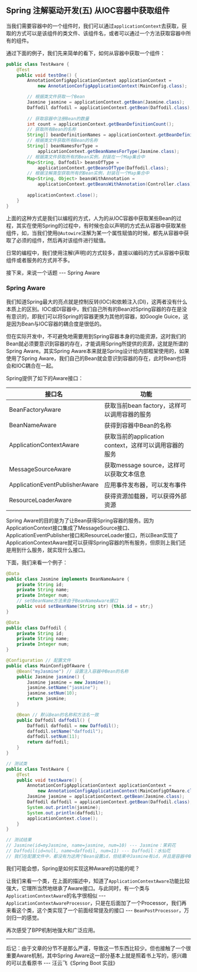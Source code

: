 ## Spring 注解驱动开发(五) 从IOC容器中获取组件

当我们需要容器中的一个组件时，我们可以通过`applicationContext`去获取，获取的方式可以是该组件的类文件、该组件名，或者可以通过一个方法获取容器中所有的组件。

通过下面的例子，我们先来简单的看下，如何从容器中获取一个组件：

```java
public class TestAware {
    @Test
    public void testOne() {
        AnnotationConfigApplicationContext applicationContext = 
            new AnnotationConfigApplicationContext(MainConfig.class);

        // 根据类文件获取一个Bean
        Jasmine jasmine = applicationContext.getBean(Jasmine.class);
        Daffodil daffodil = applicationContext.getBean(Daffodil.class);
        
        // 获取容器中注册Bean的数量
        int count = applicationContext.getBeanDefinitionCount();
        // 获取所有Bean的名称
        String[] beanDefinitionNames = applicationContext.getBeanDefinitionNames();
        // 根据类文件获取所有Bean的名称
        String[] beanNamesForType = 
            applicationContext.getBeanNamesForType(Jasmine.class);
        // 根据类文件获取所有的Bean实例，封装在一个Map集合中
        Map<String, Daffodil> beansOfType = 
            applicationContext.getBeansOfType(Daffodil.class);
        // 根据注解类型获取所有的Bean实例，封装在一个Map集合中
        Map<String, Object> beansWithAnnotation = 
            applicationContext.getBeansWithAnnotation(Controller.class);
        
        applicationContext.close();
    }
}
```

上面的这种方式是我们以编程的方式，人为的从IOC容器中获取某些Bean的过程，其实在使用Spring的过程中，有时候也会以声明的方式去从容器中获取某些组件，如，当我们使用`@Autowire`注解为某一个属性赋值的时候，都先从容器中获取了必须的组件，然后再对该组件进行赋值。

日常的编程中，我们使用注解(声明)的方式较多，直接以编码的方式从容器中获取组件或者服务的方式并不多。

接下来，来说一个话题 --- Spring Aware

### Spring Aware

我们知道Spring最大的亮点就是控制反转(IOC)和依赖注入(DI)，这两者没有什么本质上的区别。IOC或DI容器中，我们自己所有的Bean对Spring容器的存在是没有意识的，即我们可以将Spring的容器更换为其他的容器，如Google Guice，这是因为Bean与IOC容器的耦合度是很低的。

但在实际开发中，不可避免地需要用到Spring容器本身的功能资源，这时我们的Bean就必须要意识到容器的存在，才能调用Spring所提供的资源，这就是所谓的Spring Aware。其实Spring Aware本来就是Spring设计给内部框架使用的，如果使用了Spring Aware，我们自己的Bean就会意识到容器的存在，此时Bean也将会和IOC耦合在一起。

Spring提供了如下的Aware接口：

| 接口名                         | 功能                                                  |
| ------------------------------ | ----------------------------------------------------- |
| BeanFactoryAware               | 获取当前bean factory，这样可以调用容器的服务          |
| BeanNameAware                  | 获得到容器中Bean的名称                                |
| ApplicationContextAware        | 获取当前的application context，这样可以调用容器的服务 |
| MessageSourceAware             | 获取message source，这样可以获取文本信息              |
| ApplicationEventPublisherAware | 应用事件发布器，可以发布事件                          |
| ResourceLoaderAware            | 获得资源加载器，可以获得外部资源                      |

Spring Aware的目的是为了让Bean获得Spring容器的服务。因为ApplicationContext接口集成了MessageSource接口、ApplicationEventPublisher接口和ResourceLoader接口，所以Bean实现了ApplicationContextAware就可以获得Spring容器的所有服务，但原则上我们还是用到什么服务，就实现什么接口。

下面，我们来看一个例子：

```java
@Data
public class Jasmine implements BeanNameAware {
    private String id;
    private String name;
    private Integer num;
    // setBeanName方法来自于BeanNameAware接口
    public void setBeanName(String str) {this.id = str;}
}

@Data
public class Daffodil {
    private String id;
    private String name;
    private Integer num;
}

@Configuration // 配置文件
public class MainConfigOfAware {
    @Bean("myJasmine") // 设置注入容器中Bean的名称
    public Jasmine jasmine() {
        Jasmine jasmine = new Jasmine();
        jasmine.setName("jasmine");
        jasmine.setNum(10);
        return jasmine;
    }

    @Bean // 默认Bean的名称和方法名一致
    public Daffodil daffodil() {
        Daffodil daffodil = new Daffodil();
        daffodil.setName("daffodil");
        daffodil.setNum(11);
        return daffodil;
    }
}

// 测试类
public class TestAware {
    @Test
    public void testAware() {
        AnnotationConfigApplicationContext applicationContext = 
            new AnnotationConfigApplicationContext(MainConfigOfAware.class);
        Jasmine jasmine = applicationContext.getBean(Jasmine.class);
        Daffodil daffodil = applicationContext.getBean(Daffodil.class);
        System.out.println(jasmine);
        System.out.println(daffodil);
        applicationContext.close();
    }
}

// 测试结果
// Jasmine(id=myJasmine, name=jasmine, num=10) --- Jasmine：茉莉花
// Daffodil(id=null, name=daffodil, num=11) --- Daffodil：水仙花
// 我们在配置文件中，都没有为这两个Bean设置id，但结果中Jasmine有id，并且是容器中Bean的名称myJasmine，这是因为，Jasmine类实现了BeanNameAware接口，在接口的方法中，获取到了Bean的名称，同时将该名称赋值给了id
```

我们可能会想，Spring是如何实现这种Aware的功能的呢？

让我们来看一个类，在上面的描述中，知道了`ApplicationContextAware`功能比较强大，它理所当然地继承了Aware接口。与此同时，有一个类与`ApplicationContextAware`的名字很相似 --- `ApplicationContextAwareProcessor`，只是在后面加了一个Processor，我们再来看这个类，这个类实现了一个前面经常提及的接口 --- `BeanPostProcessor`，万剑归一的感觉。

再次感受了BPP机制地强大和广泛应用。

---

后记：由于文章的分节不是那么严谨，导致这一节东西比较少。但也接触了一个很重要Aware机制，其中Spring Aware这一部分基本上就是照着书上写的，感兴趣的可以去看原书 --- 汪云飞《Spring Boot 实战》

